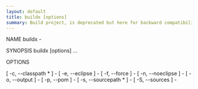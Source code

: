 ```yaml
---
layout: default
title: buildx [options] 
summary: Build project, is deprecated but here for backward compatibility. If you use it, you should know how to use it so no more info is provided.                                 
---
```

NAME
  buildx                      - 

SYNOPSIS
   buildx [options] ...


OPTIONS

   [ -c, --classpath <string>* ] - 
   [ -e, --eclipse ]          - 
   [ -f, --force ]            - 
   [ -n, --noeclipse ]        - 
   [ -o, --output <string> ]  - 
   [ -p, --pom ]              - 
   [ -s, --sourcepath <string>* ] - 
   [ -S, --sources ]          - 

